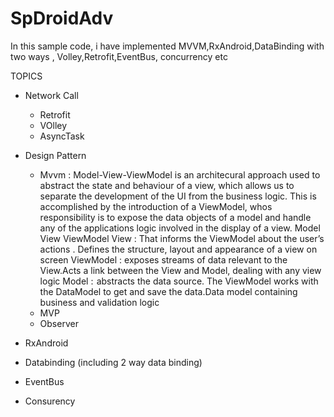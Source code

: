 # SpDroidAdv
In this sample code, i have implemented MVVM,RxAndroid,DataBinding with two ways , Volley,Retrofit,EventBus, concurrency etc


TOPICS
* Network Call
    * Retrofit
    * VOlley
    * AsyncTask

* Design Pattern
   * Mvvm : 
   Model-View-ViewModel is an architecural approach used to abstract the state and behaviour of a view, which allows us to separate the development of the UI from the business logic. This is accomplished by the introduction of a ViewModel, whos responsibility is to expose the data objects of a model and handle any of the applications logic involved in the display of a view.
   Model View ViewModel
   View : That informs the ViewModel about the user’s actions . Defines the structure, layout and appearance of a view on screen
   ViewModel : exposes streams of data relevant to the View.Acts a link between the View and Model, dealing with any view logic
   Model :  abstracts the data source. The ViewModel works with the DataModel to get and save the data.Data model containing business and validation logic
   * MVP
   * Observer
   
* RxAndroid
* Databinding (including 2 way data binding)
* EventBus
* Consurency
   
 
